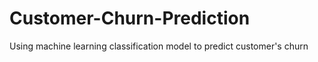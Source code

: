 # Customer-Churn-Prediction
Using machine learning classification model to predict customer's churn
